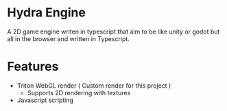 # Hydra Engine

A 2D game engine writen in typescript that aim to be like unity or godot but all in the browser and written in Typescript.

# Features
- Triton WebGL render ( Custom render for this project )
  - Supports 2D rendering with textures
- Javascript scripting
